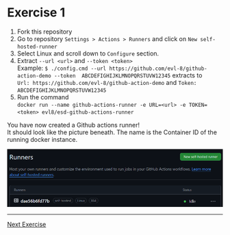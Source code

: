 # Exercise 1

1. Fork this repository
2. Go to repository `Settings > Actions > Runners` and click on `New self-hosted-runner`
3. Select Linux and scroll down to `Configure` section.
4. Extract `--url <url>` and `--token <token>` 
<br> Example: `$ ./config.cmd --url https://github.com/evl-8/github-action-demo --token 
  ABCDEFIGHIJKLMNOPQRSTUVW12345` extracts to  
  `Url: https://github.com/evl-8/github-action-demo` and
  `Token: ABCDEFIGHIJKLMNOPQRSTUVW12345`
5. Run the command <br> `docker run --name github-actions-runner -e URL=<url> -e TOKEN=<token> evl8/esd-github-actions-runner`

You have now created a Github actions runner!  
It should look like the picture beneath.
The name is the Container ID of the running docker instance.

![](../images/github_actions_runner.png)

---
[Next Exercise](../exercise-2/README.md)